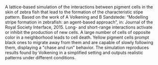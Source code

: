A lattice-based simulation of the interactions between pigment cells in the skin of zebra fish that lead to the formation of the characteristic stipe pattern. Based on the work of A Volkening and B Sandstede: “Modelling stripe formation in zebrafish: an agent-based approach”, in: Journal of the Royal Society Interface, 2015.
Long- and short-range interactions activate or inhibit the production of new cells. A large number of cells of opposite color in a neighborhood leads to cell death. Yellow pigment cells prompt black ones to migrate away from them and are capable of slowly following them, displaying a "chase and run" behavior. 
The simulation reproduces results found by Volkening in a simplified setting and outputs realistic patterns under different conditions.
